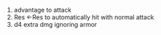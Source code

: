 1. advantage to attack
2. Res <-Res to automatically hit with normal attack
3. d4 extra dmg ignoring armor